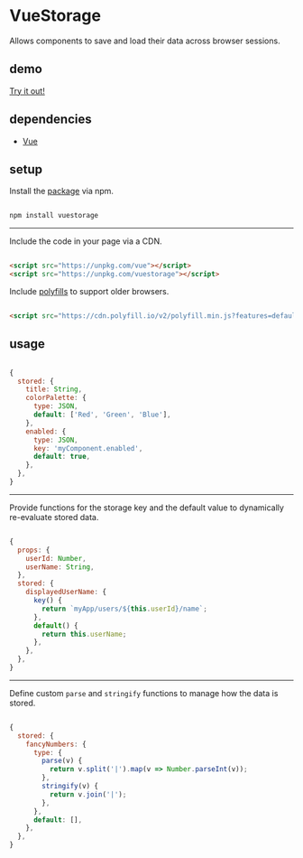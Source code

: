 # VueStorage

Allows components to save and load their data across browser sessions.

## demo

[Try it out!](https://seregpie.github.io/VueStorage/)

## dependencies

- [Vue](https://github.com/vuejs/vue)

## setup

Install the [package](https://www.npmjs.com/package/vuestorage) via npm.

```sh

npm install vuestorage

```

---

Include the code in your page via a CDN.

```html

<script src="https://unpkg.com/vue"></script>
<script src="https://unpkg.com/vuestorage"></script>

```

Include [polyfills](https://polyfill.io/) to support older browsers.

```html

<script src="https://cdn.polyfill.io/v2/polyfill.min.js?features=default,Object.entries"></script>

```

## usage

```js

{
  stored: {
    title: String,
    colorPalette: {
      type: JSON,
      default: ['Red', 'Green', 'Blue'],
    },
    enabled: {
      type: JSON,
      key: 'myComponent.enabled',
      default: true,
    },
  },
}

```

---

Provide functions for the storage key and the default value to dynamically re-evaluate stored data.

```js

{
  props: {
    userId: Number,
    userName: String,
  },
  stored: {
    displayedUserName: {
      key() {
        return `myApp/users/${this.userId}/name`;
      },
      default() {
        return this.userName;
      },
    },
  },
}

```

---

Define custom `parse` and `stringify` functions to manage how the data is stored.

```js

{
  stored: {
    fancyNumbers: {
      type: {
        parse(v) {
          return v.split('|').map(v => Number.parseInt(v));
        },
        stringify(v) {
          return v.join('|');
        },
      },
      default: [],
    },
  },
}

```
